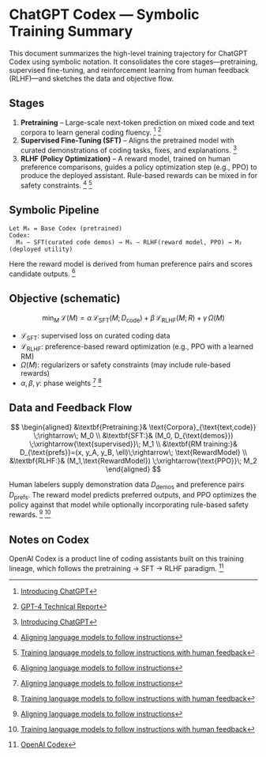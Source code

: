 # ChatGPT Codex — Symbolic Training Summary

This document summarizes the high-level training trajectory for ChatGPT Codex using symbolic notation. It consolidates the core stages—pretraining, supervised fine-tuning, and reinforcement learning from human feedback (RLHF)—and sketches the data and objective flow.

## Stages

1. **Pretraining** – Large-scale next-token prediction on mixed code and text corpora to learn general coding fluency. [^1] [^2]
2. **Supervised Fine-Tuning (SFT)** – Aligns the pretrained model with curated demonstrations of coding tasks, fixes, and explanations. [^1]
3. **RLHF (Policy Optimization)** – A reward model, trained on human preference comparisons, guides a policy optimization step (e.g., PPO) to produce the deployed assistant. Rule-based rewards can be mixed in for safety constraints. [^3] [^4]

## Symbolic Pipeline

```
Let M₀ = Base Codex (pretrained)
Codex:
  M₀ — SFT(curated code demos) → M₁ — RLHF(reward model, PPO) → M₂ (deployed utility)
```

Here the reward model is derived from human preference pairs and scores candidate outputs. [^3]

## Objective (schematic)

$$
\min_{M}\; \mathcal{L}(M)
= \alpha\,\mathcal{L}_{\text{SFT}}(M; D_{\text{code}})\;+\;
  \beta\,\mathcal{L}_{\text{RLHF}}(M; R)\;+\;
  \gamma\,\Omega(M)
$$

- $\mathcal{L}_{\text{SFT}}$: supervised loss on curated coding data
- $\mathcal{L}_{\text{RLHF}}$: preference-based reward optimization (e.g., PPO with a learned RM)
- $\Omega(M)$: regularizers or safety constraints (may include rule-based rewards)
- $\alpha,\beta,\gamma$: phase weights [^3] [^4]

## Data and Feedback Flow

$$
\begin{aligned}
&\textbf{Pretraining:}& \text{Corpora}_{\text{text,code}} \;\rightarrow\; M_0 \\
&\textbf{SFT:}& (M_0, D_{\text{demos}}) \;\xrightarrow{\text{supervised}}\; M_1 \\
&\textbf{RM training:}& D_{\text{prefs}}=(x, y_A, y_B, \ell)\;\rightarrow\; \text{RewardModel} \\
&\textbf{RLHF:}& (M_1,\text{RewardModel}) \;\xrightarrow{\text{PPO}}\; M_2
\end{aligned}
$$

Human labelers supply demonstration data $D_{\text{demos}}$ and preference pairs $D_{\text{prefs}}$. The reward model predicts preferred outputs, and PPO optimizes the policy against that model while optionally incorporating rule-based safety rewards. [^3] [^4]

## Notes on Codex

OpenAI Codex is a product line of coding assistants built on this training lineage, which follows the pretraining → SFT → RLHF paradigm. [^5]

[^1]: [Introducing ChatGPT](https://openai.com/index/chatgpt/?utm_source=chatgpt.com)
[^2]: [GPT-4 Technical Report](https://cdn.openai.com/papers/gpt-4.pdf?utm_source=chatgpt.com)
[^3]: [Aligning language models to follow instructions](https://openai.com/index/instruction-following/?utm_source=chatgpt.com)
[^4]: [Training language models to follow instructions with human feedback](https://cdn.openai.com/papers/Training_language_models_to_follow_instructions_with_human_feedback.pdf?utm_source=chatgpt.com)
[^5]: [OpenAI Codex](https://openai.com/codex/?utm_source=chatgpt.com)

